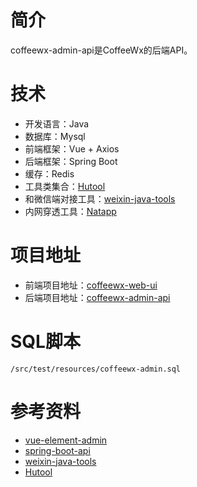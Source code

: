 # 简介
coffeewx-admin-api是CoffeeWx的后端API。

# 技术
  - 开发语言：Java
  - 数据库：Mysql
  - 前端框架：Vue + Axios
  - 后端框架：Spring Boot
  - 缓存：Redis
  - 工具类集合：[Hutool](https://gitee.com/loolly/hutool)
  - 和微信端对接工具：[weixin-java-tools](https://gitee.com/binary/weixin-java-tools)
  - 内网穿透工具：[Natapp](https://natapp.cn)

# 项目地址
  - 前端项目地址：[coffeewx-web-ui](https://gitee.com/skysong/coffeewx-web-ui)
  - 后端项目地址：[coffeewx-admin-api](https://gitee.com/skysong/coffeewx-admin-api)

# SQL脚本
```
/src/test/resources/coffeewx-admin.sql
```

# 参考资料
  - [vue-element-admin](https://gitee.com/mirrors/vue-element-admin)
  - [spring-boot-api](https://github.com/lihengming/spring-boot-api-project-seed)
  - [weixin-java-tools](https://gitee.com/binary/weixin-java-tools)
  - [Hutool](https://gitee.com/loolly/hutool)